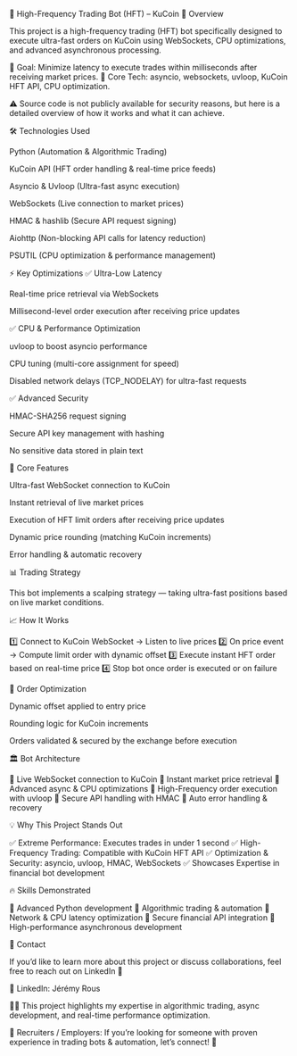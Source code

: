 🚀 High-Frequency Trading Bot (HFT) – KuCoin
📖 Overview

This project is a high-frequency trading (HFT) bot specifically designed to execute ultra-fast orders on KuCoin using WebSockets, CPU optimizations, and advanced asynchronous processing.

🔹 Goal: Minimize latency to execute trades within milliseconds after receiving market prices.
🔹 Core Tech: asyncio, websockets, uvloop, KuCoin HFT API, CPU optimization.

⚠ Source code is not publicly available for security reasons, but here is a detailed overview of how it works and what it can achieve.

🛠 Technologies Used

Python (Automation & Algorithmic Trading)

KuCoin API (HFT order handling & real-time price feeds)

Asyncio & Uvloop (Ultra-fast async execution)

WebSockets (Live connection to market prices)

HMAC & hashlib (Secure API request signing)

Aiohttp (Non-blocking API calls for latency reduction)

PSUTIL (CPU optimization & performance management)

⚡ Key Optimizations
✅ Ultra-Low Latency

Real-time price retrieval via WebSockets

Millisecond-level order execution after receiving price updates

✅ CPU & Performance Optimization

uvloop to boost asyncio performance

CPU tuning (multi-core assignment for speed)

Disabled network delays (TCP_NODELAY) for ultra-fast requests

✅ Advanced Security

HMAC-SHA256 request signing

Secure API key management with hashing

No sensitive data stored in plain text

🔑 Core Features

Ultra-fast WebSocket connection to KuCoin

Instant retrieval of live market prices

Execution of HFT limit orders after receiving price updates

Dynamic price rounding (matching KuCoin increments)

Error handling & automatic recovery

📊 Trading Strategy

This bot implements a scalping strategy — taking ultra-fast positions based on live market conditions.

📈 How It Works

1️⃣ Connect to KuCoin WebSocket → Listen to live prices
2️⃣ On price event → Compute limit order with dynamic offset
3️⃣ Execute instant HFT order based on real-time price
4️⃣ Stop bot once order is executed or on failure

🔄 Order Optimization

Dynamic offset applied to entry price

Rounding logic for KuCoin increments

Orders validated & secured by the exchange before execution

🏛 Bot Architecture

📌 Live WebSocket connection to KuCoin
📌 Instant market price retrieval
📌 Advanced async & CPU optimizations
📌 High-Frequency order execution with uvloop
📌 Secure API handling with HMAC
📌 Auto error handling & recovery

💡 Why This Project Stands Out

✅ Extreme Performance: Executes trades in under 1 second
✅ High-Frequency Trading: Compatible with KuCoin HFT API
✅ Optimization & Security: asyncio, uvloop, HMAC, WebSockets
✅ Showcases Expertise in financial bot development

🔥 Skills Demonstrated

📌 Advanced Python development
📌 Algorithmic trading & automation
📌 Network & CPU latency optimization
📌 Secure financial API integration
📌 High-performance asynchronous development

📢 Contact

If you’d like to learn more about this project or discuss collaborations, feel free to reach out on LinkedIn 🚀

🔗 LinkedIn: Jérémy Rous

👨‍💻 This project highlights my expertise in algorithmic trading, async development, and real-time performance optimization.

🚀 Recruiters / Employers: If you’re looking for someone with proven experience in trading bots & automation, let’s connect! 🚀